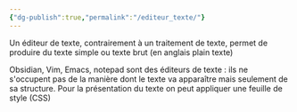 ```yaml
---
{"dg-publish":true,"permalink":"/editeur_texte/"}
---
```



Un éditeur de texte, contrairement à un traitement de texte, permet de produire du texte simple ou texte brut (en anglais plain texte)

Obsidian, Vim, Emacs, notepad sont des éditeurs de texte : ils ne s'occupent pas de la manière dont le texte va apparaître mais seulement de sa structure. 
Pour la présentation du texte on peut appliquer une feuille de style (CSS)

